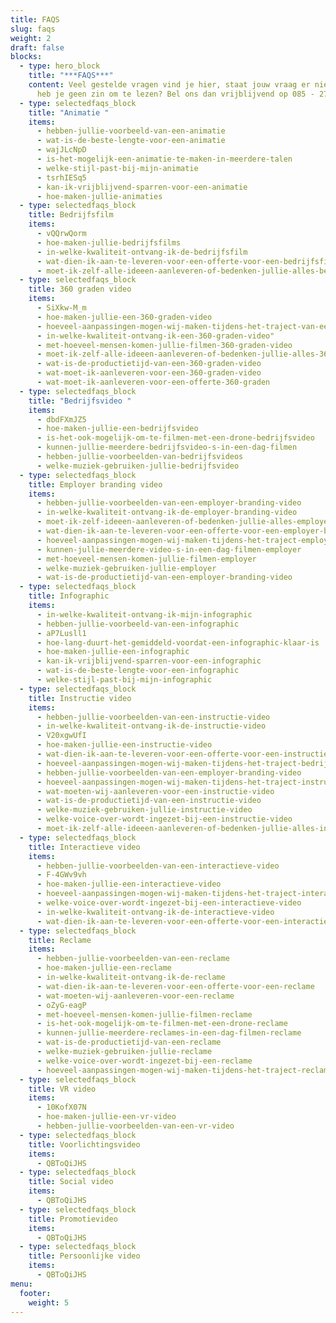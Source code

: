 ```yaml
---
title: FAQS
slug: faqs
weight: 2
draft: false
blocks:
  - type: hero_block
    title: "***FAQS***"
    content: Veel gestelde vragen vind je hier, staat jouw vraag er niet tussen, of
      heb je geen zin om te lezen? Bel ons dan vrijblijvend op 085 - 273 8331.
  - type: selectedfaqs_block
    title: "Animatie "
    items:
      - hebben-jullie-voorbeeld-van-een-animatie
      - wat-is-de-beste-lengte-voor-een-animatie
      - wajJLcNpD
      - is-het-mogelijk-een-animatie-te-maken-in-meerdere-talen
      - welke-stijl-past-bij-mijn-animatie
      - tsrhIESq5
      - kan-ik-vrijblijvend-sparren-voor-een-animatie
      - hoe-maken-jullie-animaties
  - type: selectedfaqs_block
    title: Bedrijfsfilm
    items:
      - vQQrwQorm
      - hoe-maken-jullie-bedrijfsfilms
      - in-welke-kwaliteit-ontvang-ik-de-bedrijfsfilm
      - wat-dien-ik-aan-te-leveren-voor-een-offerte-voor-een-bedrijfsfilm
      - moet-ik-zelf-alle-ideeen-aanleveren-of-bedenken-jullie-alles-bedrijfslim
  - type: selectedfaqs_block
    title: 360 graden video
    items:
      - SiXkw-M_m
      - hoe-maken-jullie-een-360-graden-video
      - hoeveel-aanpassingen-mogen-wij-maken-tijdens-het-traject-van-een-360-graden-video
      - in-welke-kwaliteit-ontvang-ik-een-360-graden-video"
      - met-hoeveel-mensen-komen-jullie-filmen-360-graden-video
      - moet-ik-zelf-alle-ideeen-aanleveren-of-bedenken-jullie-alles-360-graden
      - wat-is-de-productietijd-van-een-360-graden-video
      - wat-moet-ik-aanleveren-voor-een-360-graden-video
      - wat-moet-ik-aanleveren-voor-een-offerte-360-graden
  - type: selectedfaqs_block
    title: "Bedrijfsvideo "
    items:
      - dbdFXmJZ5
      - hoe-maken-jullie-een-bedrijfsvideo
      - is-het-ook-mogelijk-om-te-filmen-met-een-drone-bedrijfsvideo
      - kunnen-jullie-meerdere-bedrijfsvideo-s-in-een-dag-filmen
      - hebben-jullie-voorbeelden-van-bedrijfsvideos
      - welke-muziek-gebruiken-jullie-bedrijfsvideo
  - type: selectedfaqs_block
    title: Employer branding video
    items:
      - hebben-jullie-voorbeelden-van-een-employer-branding-video
      - in-welke-kwaliteit-ontvang-ik-de-employer-branding-video
      - moet-ik-zelf-ideeen-aanleveren-of-bedenken-jullie-alles-employer
      - wat-dien-ik-aan-te-leveren-voor-een-offerte-voor-een-employer-branding-video
      - hoeveel-aanpassingen-mogen-wij-maken-tijdens-het-traject-employer
      - kunnen-jullie-meerdere-video-s-in-een-dag-filmen-employer
      - met-hoeveel-mensen-komen-jullie-filmen-employer
      - welke-muziek-gebruiken-jullie-employer
      - wat-is-de-productietijd-van-een-employer-branding-video
  - type: selectedfaqs_block
    title: Infographic
    items:
      - in-welke-kwaliteit-ontvang-ik-mijn-infographic
      - hebben-jullie-voorbeeld-van-een-infographic
      - aP7Lusll1
      - hoe-lang-duurt-het-gemiddeld-voordat-een-infographic-klaar-is
      - hoe-maken-jullie-een-infographic
      - kan-ik-vrijblijvend-sparren-voor-een-infographic
      - wat-is-de-beste-lengte-voor-een-infographic
      - welke-stijl-past-bij-mijn-infographic
  - type: selectedfaqs_block
    title: Instructie video
    items:
      - hebben-jullie-voorbeelden-van-een-instructie-video
      - in-welke-kwaliteit-ontvang-ik-de-instructie-video
      - V20xgwUfI
      - hoe-maken-jullie-een-instructie-video
      - wat-dien-ik-aan-te-leveren-voor-een-offerte-voor-een-instructie-video
      - hoeveel-aanpassingen-mogen-wij-maken-tijdens-het-traject-bedrijfsvideo
      - hebben-jullie-voorbeelden-van-een-employer-branding-video
      - hoeveel-aanpassingen-mogen-wij-maken-tijdens-het-traject-instructie-video
      - wat-moeten-wij-aanleveren-voor-een-instructie-video
      - wat-is-de-productietijd-van-een-instructie-video
      - welke-muziek-gebruiken-jullie-instructie-video
      - welke-voice-over-wordt-ingezet-bij-een-instructie-video
      - moet-ik-zelf-alle-ideeen-aanleveren-of-bedenken-jullie-alles-instructie-video
  - type: selectedfaqs_block
    title: Interactieve video
    items:
      - hebben-jullie-voorbeelden-van-een-interactieve-video
      - F-4GWv9vh
      - hoe-maken-jullie-een-interactieve-video
      - hoeveel-aanpassingen-mogen-wij-maken-tijdens-het-traject-interactieve-video
      - welke-voice-over-wordt-ingezet-bij-een-interactieve-video
      - in-welke-kwaliteit-ontvang-ik-de-interactieve-video
      - wat-dien-ik-aan-te-leveren-voor-een-offerte-voor-een-interactieve-video
  - type: selectedfaqs_block
    title: Reclame
    items:
      - hebben-jullie-voorbeelden-van-een-reclame
      - hoe-maken-jullie-een-reclame
      - in-welke-kwaliteit-ontvang-ik-de-reclame
      - wat-dien-ik-aan-te-leveren-voor-een-offerte-voor-een-reclame
      - wat-moeten-wij-aanleveren-voor-een-reclame
      - oZyG-eagP
      - met-hoeveel-mensen-komen-jullie-filmen-reclame
      - is-het-ook-mogelijk-om-te-filmen-met-een-drone-reclame
      - kunnen-jullie-meerdere-reclames-in-een-dag-filmen-reclame
      - wat-is-de-productietijd-van-een-reclame
      - welke-muziek-gebruiken-jullie-reclame
      - welke-voice-over-wordt-ingezet-bij-een-reclame
      - hoeveel-aanpassingen-mogen-wij-maken-tijdens-het-traject-reclame
  - type: selectedfaqs_block
    title: VR video
    items:
      - 10KofX07N
      - hoe-maken-jullie-een-vr-video
      - hebben-jullie-voorbeelden-van-een-vr-video
  - type: selectedfaqs_block
    title: Voorlichtingsvideo
    items:
      - QBToQiJHS
  - type: selectedfaqs_block
    title: Social video
    items:
      - QBToQiJHS
  - type: selectedfaqs_block
    title: Promotievideo
    items:
      - QBToQiJHS
  - type: selectedfaqs_block
    title: Persoonlijke video
    items:
      - QBToQiJHS
menu:
  footer:
    weight: 5
---
```

